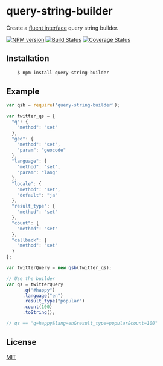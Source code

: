 # query-string-builder

  Create a [fluent interface](https://en.wikipedia.org/wiki/Fluent_interface) query string builder.

[![NPM version](https://img.shields.io/npm/v/query-string-builder.svg?style=flat)](https://www.npmjs.org/package/query-string-builder)
[![Build Status](https://img.shields.io/travis/palanik/query-string-builder.svg?style=flat)](https://travis-ci.org/palanik/query-string-builder)
[![Coverage Status](https://coveralls.io/repos/palanik/query-string-builder/badge.svg?service=github)](https://coveralls.io/github/palanik/query-string-builder)

## Installation
```bash
    $ npm install query-string-builder
```

## Example
```js
var qsb = require('query-string-builder');

var twitter_qs = {
  "q": {
    "method": "set"
  },
  "geo": {
    "method": "set",
    "param": "geocode"
  },
  "language": {
    "method": "set",
    "param": "lang"
  },
  "locale": {
    "method": "set",
    "default": "ja"
  },
  "result_type": {
    "method": "set"
  },
  "count": {
    "method": "set"
  },
  "callback": {
    "method": "set"
  }
};

var twitterQuery = new qsb(twitter_qs);

// Use the builder
var qs = twitterQuery
      .q("#happy")
      .language("en")
      .result_type("popular")
      .count(100)
      .toString();

// qs == "q=happy&lang=en&result_type=popular&count=100"
```

## License

  [MIT](LICENSE)